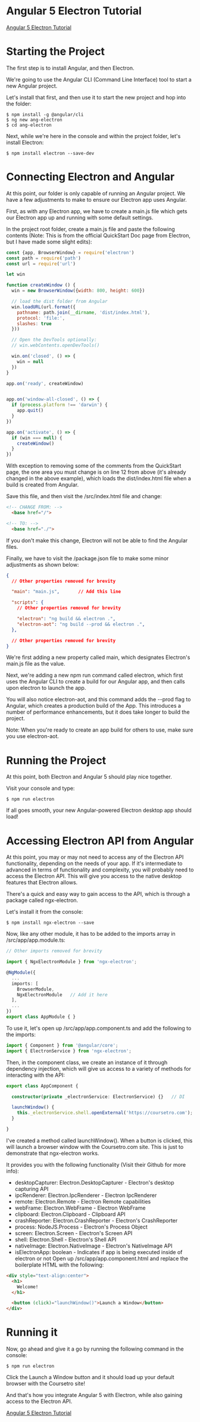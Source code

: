 # Angular 5 Electron Tutorial

[Angular 5 Electron Tutorial](https://coursetro.com/posts/code/125/Angular-5-Electron-Tutorial)

# Starting the Project
The first step is to install Angular, and then Electron.

We're going to use the Angular CLI (Command Line Interface) tool to start a new Angular project.

Let's install that first, and then use it to start the new project and hop into the folder:

```
$ npm install -g @angular/cli
$ ng new ang-electron
$ cd ang-electron
```
Next, while we're here in the console and within the project folder, let's install Electron:

```
$ npm install electron --save-dev
```

# Connecting Electron and Angular
At this point, our folder is only capable of running an Angular project. We have a few adjustments to make to ensure our Electron app uses Angular.

First, as with any Electron app, we have to create a main.js file which gets our Electron app up and running with some default settings.

In the project root folder, create a main.js file and paste the following contents (Note: This is from the official QuickStart Doc page from Electron, but I have made some slight edits):

```js
const {app, BrowserWindow} = require('electron')
const path = require('path')
const url = require('url')

let win

function createWindow () {
  win = new BrowserWindow({width: 800, height: 600})

  // load the dist folder from Angular
  win.loadURL(url.format({
    pathname: path.join(__dirname, 'dist/index.html'),
    protocol: 'file:',
    slashes: true
  }))

  // Open the DevTools optionally:
  // win.webContents.openDevTools()

  win.on('closed', () => {
    win = null
  })
}

app.on('ready', createWindow)


app.on('window-all-closed', () => {
  if (process.platform !== 'darwin') {
    app.quit()
  }
})

app.on('activate', () => {
  if (win === null) {
    createWindow()
  }
})
```

With exception to removing some of the comments from the QuickStart page, the one area you must change is on line 12 from above (it's already changed in the above example), which loads the dist/index.html file when a build is created from Angular.

Save this file, and then visit the /src/index.html file and change:

```html
<!-- CHANGE FROM: -->
  <base href="/">

<!-- TO: -->
  <base href="./">
```
If you don't make this change, Electron will not be able to find the Angular files.

Finally, we have to visit the /package.json file to make some minor adjustments as shown below:

```json
{
  // Other properties removed for brevity

  "main": "main.js",       // Add this line

  "scripts": {
    // Other properties removed for brevity

    "electron": "ng build && electron .",
    "electron-aot": "ng build --prod && electron .",
  },

  // Other properties removed for brevity
}
```

We're first adding a new property called main, which designates Electron's main.js file as the value.

Next, we're adding a new npm run command called electron, which first uses the Angular CLI to create a build for our Angular app, and then calls upon electron to launch the app.

You will also notice electron-aot, and this command adds the --prod flag to Angular, which creates a production build of the App. This introduces a number of performance enhancements, but it does take longer to build the project.

Note: When you're ready to create an app build for others to use, make sure you use electron-aot.

# Running the Project
At this point, both Electron and Angular 5 should play nice together.

Visit your console and type:

```
$ npm run electron
```

If all goes smooth, your new Angular-powered Electron desktop app should load!

# Accessing Electron API from Angular

At this point, you may or may not need to access any of the Electron API functionality, depending on the needs of your app. If it's intermediate to advanced in terms of functionality and complexity, you will probably need to access the Electron API. This will give you access to the native desktop features that Electron allows.

There's a quick and easy way to gain access to the API, which is through a package called ngx-electron.

Let's install it from the console:

```
$ npm install ngx-electron --save
```

Now, like any other module, it has to be added to the imports array in /src/app/app.module.ts:

```ts
// Other imports removed for brevity

import { NgxElectronModule } from 'ngx-electron';

@NgModule({
  ...
  imports: [
    BrowserModule,
    NgxElectronModule   // Add it here
  ],
  ...
})
export class AppModule { }
```

To use it, let's open up /src/app/app.component.ts and add the following to the imports:

```ts
import { Component } from '@angular/core';
import { ElectronService } from 'ngx-electron';
```

Then, in the component class, we create an instance of it through dependency injection, which will give us access to a variety of methods for interacting with the API:

```ts
export class AppComponent {

  constructor(private _electronService: ElectronService) {}   // DI

  launchWindow() {
    this._electronService.shell.openExternal('https://coursetro.com');
  }

}
```

I've created a method called launchWindow(). When a button is clicked, this will launch a browser window with the Coursetro.com site. This is just to demonstrate that ngx-electron works.

It provides you with the following functionality (Visit their Github for more info):

- desktopCapturer: Electron.DesktopCapturer - Electron's desktop capturing API
- ipcRenderer: Electron.IpcRenderer - Electron IpcRenderer
- remote: Electron.Remote - Electron Remote capabilities
- webFrame: Electron.WebFrame - Electron WebFrame
- clipboard: Electron.Clipboard - Clipboard API
- crashReporter: Electron.CrashReporter - Electron's CrashReporter
- process: NodeJS.Process - Electron's Process Object
- screen: Electron.Screen - Electron's Screen API
- shell: Electron.Shell - Electron's Shell API
- nativeImage: Electron.NativeImage - Electron's NativeImage API
- isElectronApp: boolean - Indicates if app is being executed inside of electron or not
Open up /src/app/app.component.html and replace the boilerplate HTML with the following:

```html
<div style="text-align:center">
  <h1>
    Welcome!
  </h1>

  <button (click)="launchWindow()">Launch a Window</button>
</div>
```

# Running it
Now, go ahead and give it a go by running the following command in the console:

```
$ npm run electron
```

Click the Launch a Window button and it should load up your default browser with the Coursetro site!

And that's how you integrate Angular 5 with Electron, while also gaining access to the Electron API.


[Angular 5 Electron Tutorial](https://coursetro.com/posts/code/125/Angular-5-Electron-Tutorial)
